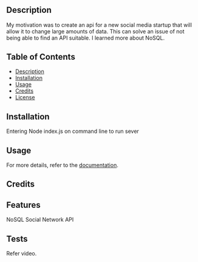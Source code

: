 # <NoSQL Social Network >

## Description

My motivation was to create an api for a new social media startup that will allow it to change large amounts of data.
This can solve an issue of not being able to find an API suitable.
I learned more about NoSQL.

## Table of Contents 
- [Description](#Description)
- [Installation](#installation)
- [Usage](#usage)
- [Credits](#credits)
- [License](#license)

## Installation

Entering Node index.js on command line to run sever

## Usage

For more details, refer to the [documentation]().

    

## Credits

## Features

NoSQL Social Network API



## Tests
Refer video.

